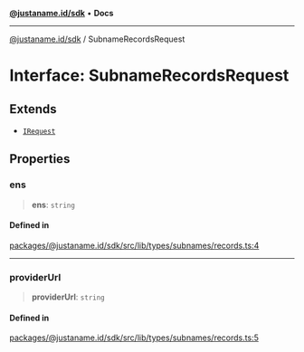 [**@justaname.id/sdk**](../README.md) • **Docs**

***

[@justaname.id/sdk](../globals.md) / SubnameRecordsRequest

# Interface: SubnameRecordsRequest

## Extends

- [`IRequest`](IRequest.md)

## Properties

### ens

> **ens**: `string`

#### Defined in

[packages/@justaname.id/sdk/src/lib/types/subnames/records.ts:4](https://github.com/JustaName-id/JustaName-sdk/blob/7430def13fc61cd3fc8b89d25e0869ee390cc2d0/packages/@justaname.id/sdk/src/lib/types/subnames/records.ts#L4)

***

### providerUrl

> **providerUrl**: `string`

#### Defined in

[packages/@justaname.id/sdk/src/lib/types/subnames/records.ts:5](https://github.com/JustaName-id/JustaName-sdk/blob/7430def13fc61cd3fc8b89d25e0869ee390cc2d0/packages/@justaname.id/sdk/src/lib/types/subnames/records.ts#L5)
